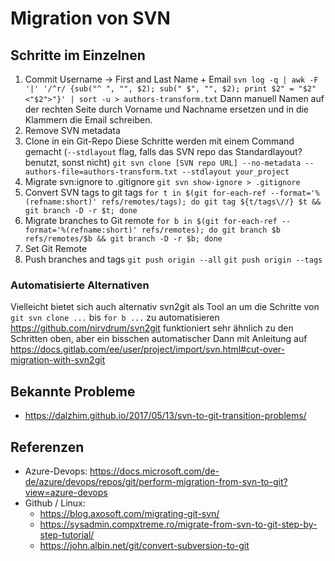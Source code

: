 # Migration von SVN
## Schritte im Einzelnen

1. Commit Username -> First and Last Name + Email
   `svn log -q | awk -F '|' '/^r/ {sub("^ ", "", $2); sub(" $", "", $2); print $2" = "$2" <"$2">"}' | sort -u > authors-transform.txt`
   Dann manuell Namen auf der rechten Seite durch Vorname und Nachname ersetzen und in die Klammern die Email schreiben.
2. Remove SVN metadata
3. Clone in ein Git-Repo
  Diese Schritte werden mit einem Command gemacht (`--stdlayout` flag, falls das SVN repo das Standardlayout? benutzt, sonst nicht)
   `git svn clone [SVN repo URL] --no-metadata --authors-file=authors-transform.txt --stdlayout your_project`
4. Migrate svn:ignore to .gitignore
   `git svn show-ignore > .gitignore`
5. Convert SVN tags to git tags
   `for t in $(git for-each-ref --format='%(refname:short)' refs/remotes/tags); do git tag ${t/tags\//} $t && git branch -D -r $t; done`
6. Migrate branches to Git remote
   `for b in $(git for-each-ref --format='%(refname:short)' refs/remotes); do git branch $b refs/remotes/$b && git branch -D -r $b; done`
7. Set Git Remote
8. Push branches and tags
    `git push origin --all`
    `git push origin --tags`

### Automatisierte Alternativen
Vielleicht bietet sich auch alternativ svn2git als Tool an um die Schritte von `git svn clone ...` bis `for b ...` zu automatisieren
https://github.com/nirvdrum/svn2git
funktioniert sehr ähnlich zu den Schritten oben, aber ein bisschen automatischer
Dann mit Anleitung auf https://docs.gitlab.com/ee/user/project/import/svn.html#cut-over-migration-with-svn2git


## Bekannte Probleme
* https://dalzhim.github.io/2017/05/13/svn-to-git-transition-problems/

## Referenzen

* Azure-Devops: https://docs.microsoft.com/de-de/azure/devops/repos/git/perform-migration-from-svn-to-git?view=azure-devops
* Github / Linux: 
  * https://blog.axosoft.com/migrating-git-svn/
  * https://sysadmin.compxtreme.ro/migrate-from-svn-to-git-step-by-step-tutorial/
  * https://john.albin.net/git/convert-subversion-to-git

